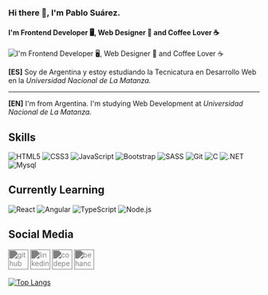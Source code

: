 ### Hi there 👋, I'm Pablo Suárez.
#### I'm Frontend Developer 🖥, Web Designer 🎨 and Coffee Lover ☕
![I'm Frontend Developer 🖥, Web Designer 🎨 and Coffee Lover ☕](https://live.staticflickr.com/65535/51154439864_c67d6bd3c7_c.jpg)

**[ES]** Soy de Argentina y estoy estudiando la Tecnicatura en Desarrollo Web en la *Universidad Nacional de La Matanza.*

---

**[EN]** I'm from Argentina. I'm studying Web Development at *Universidad Nacional de La Matanza.*


## Skills
![HTML5](https://img.shields.io/badge/-HTML5-E34F26?style=plastic&logo=html5&logoColor=white)
![CSS3](https://img.shields.io/badge/-CSS3-1572B6?style=plastic&logo=css3&logoColor=white)
![JavaScript](https://img.shields.io/badge/-JavaScript-F7DF1E?style=plastic&logo=JavaScript&logoColor=black)
![Bootstrap](https://img.shields.io/badge/-bootsrap-663399?style=plastic&logo=bootstrap&logoColor=white)
![SASS](https://img.shields.io/badge/-SASS-CC6699?style=plastic&logo=sass&logoColor=white)
![Git](https://img.shields.io/badge/-Git-F05032?style=plastic&logo=git&logoColor=white) 
![C](https://img.shields.io/badge/-C-blue?style=plastic&logo=c&logoColor=white)
![.NET](https://img.shields.io/badge/-.NET-5C2D91?style=plastic&logo=.net&logoColor=white)
![Mysql](https://img.shields.io/badge/-Mysql-3178C6?style=plastic&logo=Mysql&logoColor=white) 

## Currently Learning
![React](https://img.shields.io/badge/-React-61DAFB?style=plastic&logo=react&logoColor=white) ![Angular](https://img.shields.io/badge/-Angular-DD0031?style=plastic&logo=angular) ![TypeScript](https://img.shields.io/badge/-TypeScript-3178C6?style=plastic&logo=TypeScript&logoColor=white) ![Node.js](https://img.shields.io/badge/-Node.js-339933?style=plastic&logo=node.js&logoColor=white) 

## Social Media
[<img style=filter:invert(0.5) src='https://cdn.jsdelivr.net/npm/simple-icons@3.0.1/icons/github.svg' alt='github' height='40'>](https://github.com/pablogsuarez)  [<img style=filter:invert(0.5)  src='https://cdn.jsdelivr.net/npm/simple-icons@3.0.1/icons/linkedin.svg' alt='linkedin' height='40'>](https://www.linkedin.com/in/pablogsuarez/)  [<img style=filter:invert(0.5)  src='https://cdn.jsdelivr.net/npm/simple-icons@3.0.1/icons/codepen.svg' alt='codepen' height='40'>](https://codepen.io/pablogsuarez)  [<img style=filter:invert(0.5)  src='https://cdn.jsdelivr.net/npm/simple-icons@3.0.1/icons/behance.svg' alt='behance' height='40'>](https://www.behance.net/pablogsuarez)    

[![Top Langs](https://github-readme-stats.vercel.app/api/top-langs/?username=pablogsuarez)](https://github.com/anuraghazra/github-readme-stats)



